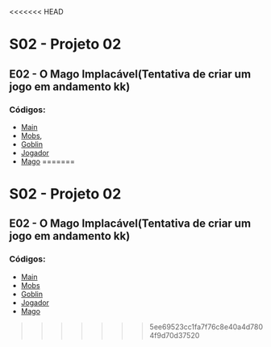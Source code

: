 <<<<<<< HEAD
# S02 - Projeto 02

## E02 - O Mago Implacável(Tentativa de criar um jogo em andamento kk)
### Códigos: 
- [Main](Mago/Main.java)
- [Mobs](Mago/Mobs/Mob.java),
- [Goblin](Mago/Mobs/Goblin.java)
- [Jogador](Mago/Jogadores/Jogador.java)
- [Mago](Mago/Jogadores/Mago.java)
=======
# S02 - Projeto 02

## E02 - O Mago Implacável(Tentativa de criar um jogo em andamento kk)
### Códigos: 
- [Main](Main.java)
- [Mobs](Mobs/Mob.java)
- [Goblin](Mobs/Goblin.java)
- [Jogador](Jogadores/Jogador.java)
- [Mago](Jogadores/Mago.java)
>>>>>>> 5ee69523cc1fa7f76c8e40a4d7804f9d70d37520
